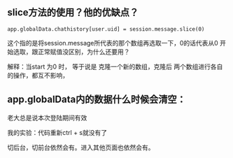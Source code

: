 ## slice方法的使用？他的优缺点？

```
app.globalData.chathistory[user.uid] = session.message.slice(0)
```

这个指的是将session.message所代表的那个数组再选取一下，0的话代表从0 开始选取，跟正常赋值没区别，为什么还要用？

解释：当start 为0 时， 等于说是 克隆一个新的数组，克隆后 两个数组进行各自的操作，都互不影响，

## app.globalData内的数据什么时候会清空：

老大总是说本次登陆期间有效

我的实验：代码重新ctrl + s就没有了

切后台，切前台依然会有。进入其他页面也依然会有。

